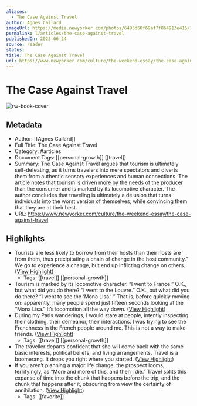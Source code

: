 ```yaml
---
aliases:
  - The Case Against Travel
author: Agnes Callard
imageUrl: https://media.newyorker.com/photos/6495d60f69af7f864913e415/16:9/w_1280,c_limit/Callard_final.jpg
permalink: l/articles/the-case-against-travel
publishedOn: 2023-06-24
source: reader
status: 
title: The Case Against Travel
url: https://www.newyorker.com/culture/the-weekend-essay/the-case-against-travel
---
```

# The Case Against Travel

![rw-book-cover](https://media.newyorker.com/photos/6495d60f69af7f864913e415/16:9/w_1280,c_limit/Callard_final.jpg)

## Metadata

- Author: [[Agnes Callard]]
- Full Title: The Case Against Travel
- Category: #articles
- Document Tags: [[personal-growth]] [[travel]]
- Summary: The Case Against Travel argues that tourism is ultimately self-defeating, as it turns travelers into mere spectators and diverts them from authentic sensory experiences and human connections. The article notes that tourism is driven more by the needs of the producer than the consumer and is marked by its locomotive character. The author concludes that traveling is ultimately a delusion that turns individuals into the worst version of themselves, while convincing them that they are at their best.
- URL: https://www.newyorker.com/culture/the-weekend-essay/the-case-against-travel

## Highlights

- Tourists are less likely to borrow from their hosts than their hosts are from them, thus precipitating a chain of change in the host community.” We go to experience a change, but end up inflicting change on others. ([View Highlight](https://read.readwise.io/read/01hjv78kh3ttfqef66rjxww8sd))
    - Tags: [[travel]] [[personal-growth]]
- Tourism is marked by its locomotive character. “I went to France.” O.K., but what did you do there? “I went to the Louvre.” O.K., but what did you do there? “I went to see the ‘Mona Lisa.’ ” That is, before quickly moving on: apparently, many people spend just fifteen seconds looking at the “Mona Lisa.” It’s locomotion all the way down. ([View Highlight](https://read.readwise.io/read/01hjv7akbs2yqfsvztafqye25c))
- During my Paris wanderings, I would stare at people, intently inspecting their clothing, their demeanor, their interactions. I was trying to see the Frenchness in the French people around me. This is not a way to make friends. ([View Highlight](https://read.readwise.io/read/01hjv7fnrwxv375nzrswsj82ec))
    - Tags: [[travel]] [[personal-growth]]
- The traveller departs confident that she will come back with the same basic interests, political beliefs, and living arrangements. Travel is a boomerang. It drops you right where you started. ([View Highlight](https://read.readwise.io/read/01hjv7hry5xdr8d3w2adtgn3ja))
- If you aren’t planning a major life change, the prospect looms, terrifyingly, as “More and more of this, and then I die.” Travel splits this expanse of time into the chunk that happens before the trip, and the chunk that happens after it, obscuring from view the certainty of annihilation. ([View Highlight](https://read.readwise.io/read/01hjv7kbanmwrwf1b0p66w2pka))
    - Tags: [[favorite]]
